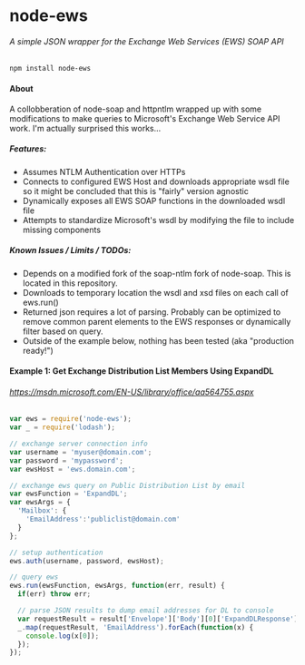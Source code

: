 # node-ews
###### A simple JSON wrapper for the Exchange Web Services (EWS) SOAP API

```
npm install node-ews
```

#### About
A collobberation of node-soap and httpntlm wrapped up with some modifications to make queries to Microsoft's Exchange Web Service API work. I'm actually surprised this works...

##### Features:
- Assumes NTLM Authentication over HTTPs
- Connects to configured EWS Host and downloads appropriate wsdl file so it might be concluded that this is "fairly" version agnostic
- Dynamically exposes all EWS SOAP functions in the downloaded wsdl file
- Attempts to standardize Microsoft's wsdl by modifying the file to include missing components

##### Known Issues / Limits / TODOs:
- Depends on a modified fork of the soap-ntlm fork of node-soap. This is located in this repository.
- Downloads to temporary location the wsdl and xsd files on each call of ews.run()
- Returned json requires a lot of parsing. Probably can be optimized to remove common parent elements to the EWS responses or dynamically filter based on query.
- Outside of the example below, nothing has been tested (aka "production ready!")

#### Example 1: Get Exchange Distribution List Members Using ExpandDL
###### https://msdn.microsoft.com/EN-US/library/office/aa564755.aspx
```js
var ews = require('node-ews');
var _ = require('lodash');

// exchange server connection info
var username = 'myuser@domain.com';
var password = 'mypassword';
var ewsHost = 'ews.domain.com';

// exchange ews query on Public Distribution List by email
var ewsFunction = 'ExpandDL';
var ewsArgs = {
  'Mailbox': {
    'EmailAddress':'publiclist@domain.com'
  }
};

// setup authentication
ews.auth(username, password, ewsHost);

// query ews
ews.run(ewsFunction, ewsArgs, function(err, result) {
  if(err) throw err;

  // parse JSON results to dump email addresses for DL to console
  var requestResult = result['Envelope']['Body'][0]['ExpandDLResponse'][0]['ResponseMessages'][0]['ExpandDLResponseMessage'][0]['DLExpansion'][0]['Mailbox'];
  _.map(requestResult, 'EmailAddress').forEach(function(x) {
    console.log(x[0]);
  });
});
````
